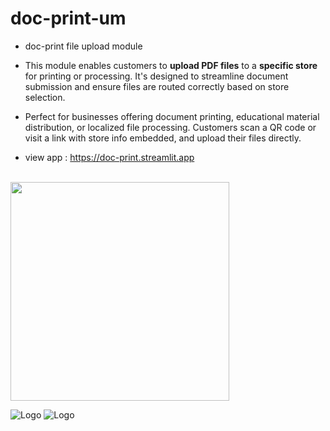 # doc-print-um

- doc-print file upload module
  
- This module enables customers to **upload PDF files** to a **specific store** for printing or processing. It's designed to streamline document submission and ensure files are routed correctly based on store selection.
  
- Perfect for businesses offering document printing, educational material distribution, or localized file processing. Customers scan a QR code or visit a link with store info embedded, and upload their files directly.

- view app : https://doc-print.streamlit.app
<br>
<img src="https://i.ibb.co/1YG3gfxX/Screenshot-20250712-104827-Chrome.jpg" width="350">
<br>


![Logo](https://blog.streamlit.io/content/images/2021/03/favicon-transparent-1.png)
![Logo](https://cf.appdrag.com/dashboard-openvm-clo-b2d42c/uploads/supabase-TAiY.png)
